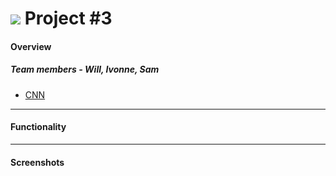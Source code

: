 # ![](https://ga-dash.s3.amazonaws.com/production/assets/logo-9f88ae6c9c3871690e33280fcf557f33.png) Project #3

#### Overview

##### Team members - Will, Ivonne, Sam 

* [CNN](CNN)

---

#### Functionality

---

#### Screenshots

